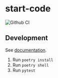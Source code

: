 # start-code

![Github CI](https://github.com/justmars/start-code/actions/workflows/main.yml/badge.svg)

## Development

See [documentation](https://justmars.github.io/start-code).

1. Run `poetry install`
2. Run `poetry shell`
3. Run `pytest`
